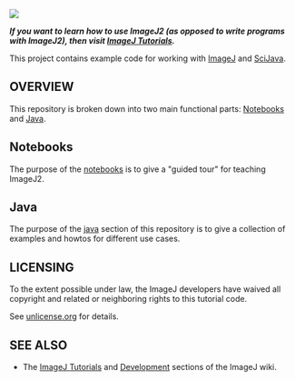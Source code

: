 [![](https://github.com/imagej/tutorials/actions/workflows/build-main.yml/badge.svg)](https://github.com/imagej/tutorials/actions/workflows/build-main.yml)

***If you want to learn how to use ImageJ2 (as opposed to write programs with ImageJ2), then visit [ImageJ Tutorials](https://imagej.net/tutorials).***

This project contains example code for working with
[ImageJ](https://imagej.net/ImageJ) and [SciJava](https://imagej.net/SciJava).

OVERVIEW
--------

This repository is broken down into two main functional parts: [Notebooks](#notebooks) and [Java](#java).

## Notebooks
The purpose of the [notebooks](notebooks) is to give a "guided tour" for teaching ImageJ2.

## Java
The purpose of the [java](java) section of this repository is to give a collection of examples and howtos for different use cases.

LICENSING
---------

To the extent possible under law, the ImageJ developers have waived
all copyright and related or neighboring rights to this tutorial code.

See [unlicense.org](https://unlicense.org/) for details.


SEE ALSO
--------

* The [ImageJ Tutorials](https://imagej.net/Tutorials) and [Development](https://imagej.net/Development) sections of the ImageJ wiki.
